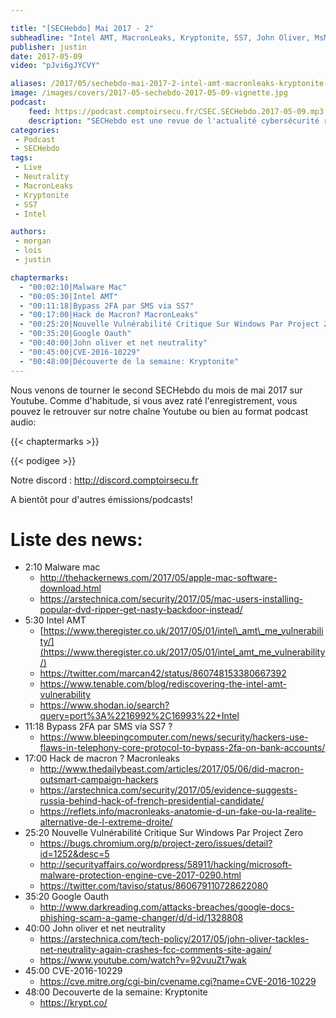 ```yaml
---

title: "[SECHebdo] Mai 2017 - 2"
subheadline: "Intel AMT, MacronLeaks, Kryptonite, SS7, John Oliver, MsMpEng"
publisher: justin
date: 2017-05-09
video: "pJvi6gJYCVY"

aliases: /2017/05/sechebdo-mai-2017-2-intel-amt-macronleaks-kryptonite-ss7-john-oliver-msmpeng/
image: /images/covers/2017-05-sechebdo-2017-05-09-vignette.jpg
podcast:
    feed: https://podcast.comptoirsecu.fr/CSEC.SECHebdo.2017-05-09.mp3
    description: "SECHebdo est une revue de l'actualité cybersécurité réalisé en live sur Youtube, généralement le mardi soir."
categories:
 - Podcast
 - SECHebdo
tags:
 - Live
 - Neutrality
 - MacronLeaks
 - Kryptonite
 - SS7
 - Intel

authors:
 - morgan
 - lois
 - justin

chaptermarks:
  - "00:02:10|Malware Mac"
  - "00:05:30|Intel AMT"
  - "00:11:18|Bypass 2FA par SMS via SS7"
  - "00:17:00|Hack de Macron? MacronLeaks"
  - "00:25:20|Nouvelle Vulnérabilité Critique Sur Windows Par Project Zero"
  - "00:35:20|Google Oauth"
  - "00:40:00|John oliver et net neutrality"
  - "00:45:00|CVE-2016-10229"
  - "00:48:00|Découverte de la semaine: Kryptonite"
---
```



Nous venons de tourner le second SECHebdo du mois de mai 2017 sur Youtube. Comme d'habitude, si vous avez raté l'enregistrement, vous pouvez le retrouver sur notre chaîne Youtube ou bien au format podcast audio:

{{< chaptermarks >}}

{{< podigee >}}

Notre discord : <http://discord.comptoirsecu.fr>

A bientôt pour d'autres émissions/podcasts!

# Liste des news:

  * 2:10 Malware mac
      * <http://thehackernews.com/2017/05/apple-mac-software-download.html>
      * <https://arstechnica.com/security/2017/05/mac-users-installing-popular-dvd-ripper-get-nasty-backdoor-instead/>
  * 5:30 Intel AMT
      * [https://www.theregister.co.uk/2017/05/01/intel\_amt\_me_vulnerability/](https://www.theregister.co.uk/2017/05/01/intel_amt_me_vulnerability/)
      * <https://twitter.com/marcan42/status/860748153380667392>
      * <https://www.tenable.com/blog/rediscovering-the-intel-amt-vulnerability>
      * <https://www.shodan.io/search?query=port%3A%2216992%2C16993%22+Intel>
  * 11:18 Bypass 2FA par SMS via SS7 ?
      * <https://www.bleepingcomputer.com/news/security/hackers-use-flaws-in-telephony-core-protocol-to-bypass-2fa-on-bank-accounts/>
  * 17:00 Hack de macron ? Macronleaks
      * <http://www.thedailybeast.com/articles/2017/05/06/did-macron-outsmart-campaign-hackers>
      * <https://arstechnica.com/security/2017/05/evidence-suggests-russia-behind-hack-of-french-presidential-candidate/>
      * <https://reflets.info/macronleaks-anatomie-d-un-fake-ou-la-realite-alternative-de-l-extreme-droite/>
  * 25:20 Nouvelle Vulnérabilité Critique Sur Windows Par Project Zero
      * <https://bugs.chromium.org/p/project-zero/issues/detail?id=1252&desc=5>
      * <http://securityaffairs.co/wordpress/58911/hacking/microsoft-malware-protection-engine-cve-2017-0290.html>
      * <https://twitter.com/taviso/status/860679110728622080>
  * 35:20 Google Oauth
      * <http://www.darkreading.com/attacks-breaches/google-docs-phishing-scam-a-game-changer/d/d-id/1328808>
  * 40:00 John oliver et net neutrality
      * <https://arstechnica.com/tech-policy/2017/05/john-oliver-tackles-net-neutrality-again-crashes-fcc-comments-site-again/>
      * <https://www.youtube.com/watch?v=92vuuZt7wak>
  * 45:00 CVE-2016-10229
      * <https://cve.mitre.org/cgi-bin/cvename.cgi?name=CVE-2016-10229>
  * 48:00 Decouverte de la semaine: Kryptonite
      * <https://krypt.co/>
